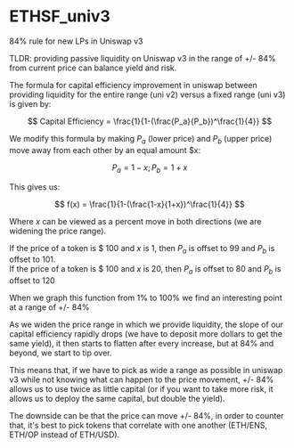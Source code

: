 # ETHSF_univ3

84% rule for new LPs in Uniswap v3

TLDR: providing passive liquidity on Uniswap v3 in the range of +/- 84% from current price can balance yield and risk.

The formula for capital efficiency improvement in uniswap between providing liquidity for the entire range (uni v2) versus a fixed range (uni v3) is given by:


$$ Capital Efficiency = \frac{1}{1-(\frac{P_a}{P_b})^\frac{1}{4}} $$


We modify this formula by making $P_a$ (lower price) and $P_b$ (upper price) move away from each other by an equal amount $x:

$$ P_a = 1-x ;  P_b = 1+x$$

This gives us: 


$$ f(x) = \frac{1}{1-(\frac{1-x}{1+x})^\frac{1}{4}} $$

Where $x$ can be viewed as a percent move in both directions (we are widening the price range).

If the price of a token is <span>$</span> 100 and $x$ is $1$, then $P_a$ is offset to $99$ and $P_b$ is offset to $101$.<br>
If the price of a token is <span>$</span> 100 and $x$ is $20$, then $P_a$ is offset to $80$ and $P_b$ is offset to $120$

When we graph this function from 1% to 100% we find an interesting point at a range of +/- 84%

As we widen the price range in which we provide liquidity, the slope of our capital efficiency rapidly drops (we have to deposit more dollars to get the same yield), it then starts to flatten after every increase, but at 84% and beyond, we start to tip over.

This means that, if we have to pick as wide a range as possible in uniswap v3 while not knowing what can happen to the price movement, +/- 84% allows us to use twice as little capital (or if you want to take more risk, it allows us to deploy the same capital, but double the yield).

The downside can be that the price can move +/- 84%, in order to counter that, it's best to pick tokens that correlate with one another (ETH/ENS, ETH/OP instead of ETH/USD).

